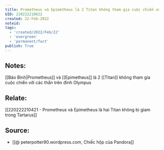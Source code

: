 ```yaml
---
title: Prometheus và Epimetheus là 2 Titan không tham gia cuộc chiến với Olympus
UID: 220222210622
created: 22-Feb-2022
noteid:
tags:
  - 'created/2022/Feb/22'
  - 'evergreen'
  - 'permanent/fact'
publish: True
---
```

## Notes:
[[Bảo Bình|Prometheus]] và [[Epimetheus]] là 2 [[Titan]] không tham gia cuộc chiến với các thần trên đỉnh Olympus

## Relate:
[[220222210421 - Prometheus và Epimetheus là hai Titan không bị giam trong Tartarus]]

## Source:
- [[@ peterpotter90.wordpress.com, Chiếc hộp của Pandora]]




